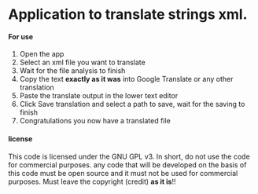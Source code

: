 # Application to translate **strings** xml.

#### For use
1. Open the app
2. Select an xml file you want to translate
3. Wait for the file analysis to finish
4. Copy the text **exactly as it was** into Google Translate or any other translation
5. Paste the translate output in the lower text editor
5. Click Save translation and select a path to save, wait for the saving to finish
7. Congratulations you now have a translated file

#### license
This code is licensed under the GNU GPL v3.
In short, do not use the code for commercial purposes.
any code that will be developed on the basis of this code must be open source and it must not be used for commercial purposes.
Must leave the copyright (credit) **as it is**!!
